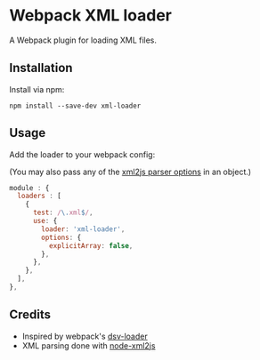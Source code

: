 # Webpack XML loader

A Webpack plugin for loading XML files.

## Installation

Install via npm:

```
npm install --save-dev xml-loader
```

## Usage

Add the loader to your webpack config:

(You may also pass any of the [xml2js parser options](https://github.com/Leonidas-from-XIV/node-xml2js#options) in an object.)

```javascript
module : {
  loaders : [
    {
      test: /\.xml$/,
      use: {
        loader: 'xml-loader',
        options: {
          explicitArray: false,
        },
      },
    },
  ],
},
```

## Credits

* Inspired by webpack's [dsv-loader](https://github.com/wbkd/dsv-loader)
* XML parsing done with [node-xml2js](https://github.com/Leonidas-from-XIV/node-xml2js)
